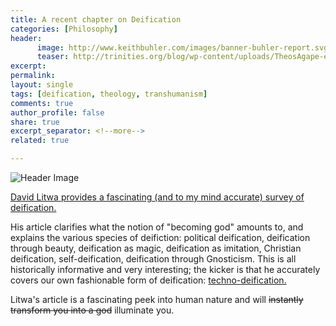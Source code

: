 ```yaml
---
title: A recent chapter on Deification
categories: [Philosophy]
header:
      image: http://www.keithbuhler.com/images/banner-buhler-report.svg
      teaser: http://trinities.org/blog/wp-content/uploads/TheosAgape-e1444308929206.jpg
excerpt: 
permalink: 
layout: single
tags: [deification, theology, transhumanism]
comments: true
author_profile: false
share: true
excerpt_separator: <!--more-->
related: true

---
```


![Header Image](http://trinities.org/blog/wp-content/uploads/TheosAgape-e1444308929206.jpg)

[David Litwa provides a fascinating (and to my mind accurate) survey of deification.](https://www.academia.edu/30578073/Becoming_Gods_Deification_and_the_Supernatural) 

His article clarifies what the notion of "becoming god" amounts to, and explains the various species of deifiction: political deification, deification through beauty, deification as magic, deification as imitation, Christian deification, self-deification, deification through Gnosticism. This is all historically informative and very interesting; the kicker is that he accurately covers our own fashionable form of deification: [techno-deification.](http://www.keithbuhler.com/buhlerreport/singularity-chalmers) 

Litwa's article is a fascinating peek into human nature and will ~~instantly transform you into a god~~ illuminate you.
